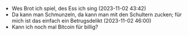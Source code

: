 - Wes Brot ich spiel, des Ess ich sing (2023-11-02 43:42)
- Da kann man Schmunzeln, da kann man mit den Schultern zucken; für mich ist das einfach ein Betrugsdelikt (2023-11-02 46:00)
- Kann ich noch mal Bitcoin für billig?